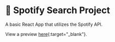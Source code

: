 # 🎵 Spotify Search Project
A basic React App that utilizes the Spotify API.

View a preview [here](https://adamharb.github.io/SpotifySearchProj/ 'App Preview'){:target="_blank"}.
